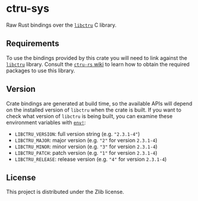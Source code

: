 # ctru-sys

Raw Rust bindings over the [`libctru`](https://github.com/devkitPro/libctru) C library.

## Requirements

To use the bindings provided by this crate you will need to link against the [`libctru`](https://github.com/devkitPro/libctru) library.
Consult the [`ctru-rs` wiki](https://github.com/rust3ds/ctru-rs/wiki/Getting-Started) to learn how to obtain the required packages
to use this library.

## Version

Crate bindings are generated at build time, so the available APIs will depend on the
installed version of `libctru` when the crate is built. If you want to check
what version of `libctru` is being built, you can examine these environment
variables with [`env!`](https://doc.rust-lang.org/std/macro.env.html):

* `LIBCTRU_VERSION`: full version string (e.g. `"2.3.1-4"`)
* `LIBCTRU_MAJOR`: major version (e.g. `"2"` for version `2.3.1-4`)
* `LIBCTRU_MINOR`: minor version (e.g. `"3"` for version `2.3.1-4`)
* `LIBCTRU_PATCH`: patch version (e.g. `"1"` for version `2.3.1-4`)
* `LIBCTRU_RELEASE`: release version (e.g. `"4"` for version `2.3.1-4`)

## License

This project is distributed under the Zlib license.
